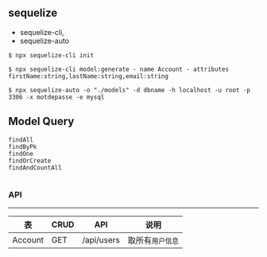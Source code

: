 ## sequelize

- sequelize-cli, 
- sequelize-auto


```shell script
$ npx sequelize-cli init
```


```shell script
$ npx sequelize-cli model:generate - name Account - attributes firstName:string,lastName:string,email:string
```


```shell script
$ npx sequelize-auto -o "./models" -d dbname -h localhost -u root -p 3306 -x motdepasse -e mysql
```

## Model Query

```text
findAll
findByPk
findOne
findOrCreate
findAndCountAll


```

### API

---

| 表   | CRUD | API        | 说明             |
| ---- | ---- | ---------- | ---------------- |
| Account | GET  | /api/users | 取所有`用户信息` |
